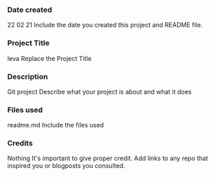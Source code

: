 ### Date created
22 02 21
Include the date you created this project and README file.

### Project Title
Ieva
Replace the Project Title

### Description
Git project
Describe what your project is about and what it does

### Files used
readme.md
Include the files used

### Credits
Nothing
It's important to give proper credit. Add links to any repo that inspired you or blogposts you consulted.
